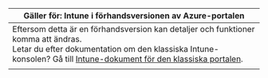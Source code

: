 |Gäller för: Intune i förhandsversionen av Azure-portalen |
|--|
|Eftersom detta är en förhandsversion kan detaljer och funktioner komma att ändras.<br>Letar du efter dokumentation om den klassiska Intune-konsolen? Gå till [Intune-dokument för den klassiska portalen](https://docs.microsoft.com/intune-classic/understand-explore/introduction-to-microsoft-intune).|
| |
